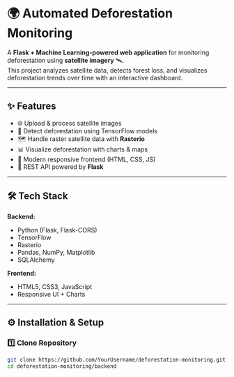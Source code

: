# 🌍 Automated Deforestation Monitoring

A **Flask + Machine Learning-powered web application** for monitoring deforestation using **satellite imagery** 🛰️.  
This project analyzes satellite data, detects forest loss, and visualizes deforestation trends over time with an interactive dashboard.  

---

## ✨ Features
- 🌐 Upload & process satellite images  
- 🤖 Detect deforestation using TensorFlow models  
- 🗺️ Handle raster satellite data with **Rasterio**  
- 📊 Visualize deforestation with charts & maps  
- 🎨 Modern responsive frontend (HTML, CSS, JS)  
- 🚀 REST API powered by **Flask**  

---

## 🛠️ Tech Stack

**Backend:**
- Python (Flask, Flask-CORS)  
- TensorFlow  
- Rasterio  
- Pandas, NumPy, Matplotlib  
- SQLAlchemy  

**Frontend:**
- HTML5, CSS3, JavaScript  
- Responsive UI + Charts  

---

## ⚙️ Installation & Setup

### 1️⃣ Clone Repository
```bash
git clone https://github.com/YourUsername/deforestation-monitoring.git
cd deforestation-monitoring/backend

